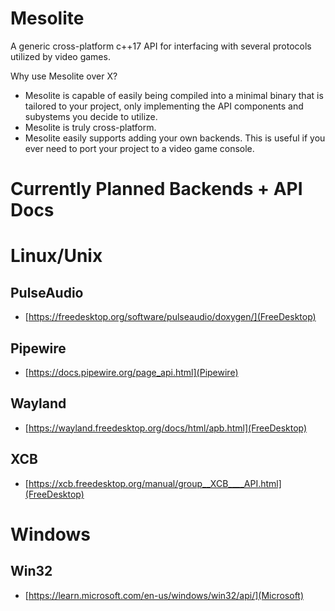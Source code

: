# Mesolite
A generic cross-platform c++17 API for interfacing with several protocols utilized by video games.

Why use Mesolite over X?
* Mesolite is capable of easily being compiled into a minimal binary that is tailored to your project, only implementing the API components and subystems you decide to utilize.
* Mesolite is truly cross-platform.
* Mesolite easily supports adding your own backends. This is useful if you ever need to port your project to a video game console.

# Currently Planned Backends + API Docs

# Linux/Unix
## PulseAudio
* [https://freedesktop.org/software/pulseaudio/doxygen/](FreeDesktop)
## Pipewire
* [https://docs.pipewire.org/page_api.html](Pipewire)
## Wayland
* [https://wayland.freedesktop.org/docs/html/apb.html](FreeDesktop)
## XCB
* [https://xcb.freedesktop.org/manual/group__XCB____API.html](FreeDesktop)

# Windows
## Win32
* [https://learn.microsoft.com/en-us/windows/win32/api/](Microsoft)
